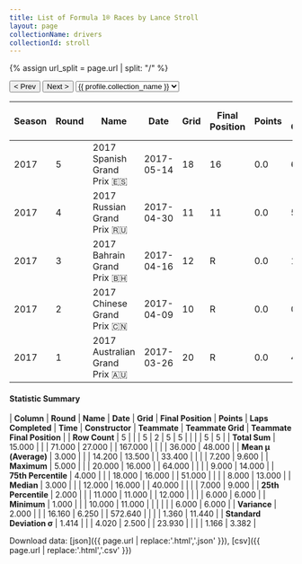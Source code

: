 ```yaml
---
title: List of Formula 1® Races by Lance Stroll
layout: page
collectionName: drivers
collectionId: stroll
---
```


{% assign url_split = page.url | split: "/" %}
<div id="collection-navigation">
<button onclick="selector.options[selector.selectedIndex-1].value && (window.location = selector.options[selector.selectedIndex-1].value);">&lt; Prev</button>
<button onclick="selector.options[selector.selectedIndex+1].value && (window.location = selector.options[selector.selectedIndex+1].value);">Next &gt;</button>
<select id="selector" onchange="this.options[this.selectedIndex].value && (window.location = this.options[this.selectedIndex].value);">
  {% for collectionId in site.data[page.collectionName].refs %}
    {% if collectionId == page.collectionId %}
      {% assign selected = "selected" %}
    {% else %}
      {% assign selected = "" %}
    {% endif %}
    {% assign profile = site.data[page.collectionName][collectionId].profile %}
    <option value="/f1/{{ page.collectionName }}/{{ collectionId }}/{{ url_split[4] }}" {{ selected }}>{{ profile.collection_name }}</option>
  {% endfor %}
</select>
</div>

| Season | Round | Name | Date | Grid | Final Position | Points | Laps Completed | Time | Constructor | Teammate | Teammate Grid | Teammate Final Position |
|--|--|--|--|--|--|--|--|--|--|--|--|--|
| 2017 | 5 | 2017 Spanish Grand Prix 🇪🇸 | 2017-05-14 | 18 | 16 | 0.0 | 64 |   | Williams 🇬🇧 | [Felipe Massa 🇧🇷](/f1/drivers/massa) | 9 | 13 |
| 2017 | 4 | 2017 Russian Grand Prix 🇷🇺 | 2017-04-30 | 11 | 11 | 0.0 | 51 |   | Williams 🇬🇧 | [Felipe Massa 🇧🇷](/f1/drivers/massa) | 6 | 9 |
| 2017 | 3 | 2017 Bahrain Grand Prix 🇧🇭 | 2017-04-16 | 12 | R | 0.0 | 12 |   | Williams 🇬🇧 | [Felipe Massa 🇧🇷](/f1/drivers/massa) | 8 | 6 |
| 2017 | 2 | 2017 Chinese Grand Prix 🇨🇳 | 2017-04-09 | 10 | R | 0.0 | 0 |   | Williams 🇬🇧 | [Felipe Massa 🇧🇷](/f1/drivers/massa) | 6 | 14 |
| 2017 | 1 | 2017 Australian Grand Prix 🇦🇺 | 2017-03-26 | 20 | R | 0.0 | 40 |   | Williams 🇬🇧 | [Felipe Massa 🇧🇷](/f1/drivers/massa) | 7 | 6 |

#### Statistic Summary

| **Column** | **Round** | **Name** | **Date** | **Grid** | **Final Position** | **Points** | **Laps Completed** | **Time** | **Constructor** | **Teammate** | **Teammate Grid** | **Teammate Final Position** |
| **Row Count** | 5 |  |  | 5 | 2 | 5 | 5 |  |  |  | 5 | 5 |
| **Total Sum** | 15.000 |  |  | 71.000 | 27.000 |  | 167.000 |  |  |  | 36.000 | 48.000 |
| **Mean μ (Average)** | 3.000 |  |  | 14.200 | 13.500 |  | 33.400 |  |  |  | 7.200 | 9.600 |
| **Maximum** | 5.000 |  |  | 20.000 | 16.000 |  | 64.000 |  |  |  | 9.000 | 14.000 |
| **75th Percentile** | 4.000 |  |  | 18.000 | 16.000 |  | 51.000 |  |  |  | 8.000 | 13.000 |
| **Median** | 3.000 |  |  | 12.000 | 16.000 |  | 40.000 |  |  |  | 7.000 | 9.000 |
| **25th Percentile** | 2.000 |  |  | 11.000 | 11.000 |  | 12.000 |  |  |  | 6.000 | 6.000 |
| **Minimum** | 1.000 |  |  | 10.000 | 11.000 |  |  |  |  |  | 6.000 | 6.000 |
| **Variance** | 2.000 |  |  | 16.160 | 6.250 |  | 572.640 |  |  |  | 1.360 | 11.440 |
| **Standard Deviation σ** | 1.414 |  |  | 4.020 | 2.500 |  | 23.930 |  |  |  | 1.166 | 3.382 |

Download data: [json]({{ page.url | replace:'.html','.json' }}), [csv]({{ page.url | replace:'.html','.csv' }})
